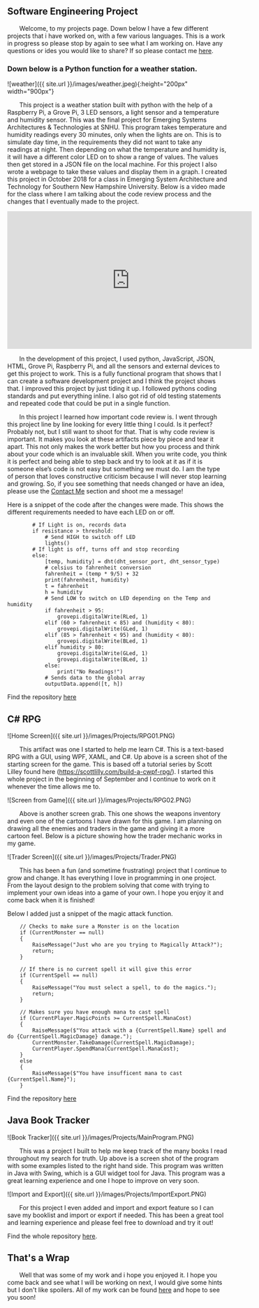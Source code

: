 ## Software Engineering Project

&nbsp;&nbsp;&nbsp;&nbsp;&nbsp;&nbsp; Welcome, to my projects page. Down below I have a few different projects that i have worked on, with a few various languages. This is a work in progress so please stop by again to see what I am working on. Have any questions or ides you would like to share? If so please contact me [here]( https://mrmauzy.github.io/contact/).

### Down below is a Python function for a weather station. 
![weather]({{ site.url }}/images/weather.jpeg){:height="200px" width="900px"}  
 
&nbsp;&nbsp;&nbsp;&nbsp;&nbsp;&nbsp; This project is a weather station built with python with the help of a Raspberry Pi, a Grove Pi, 3 LED sensors, a light sensor and a temperature and humidity sensor. This was the final project for Emerging Systems Architectures & Technologies at SNHU. This program takes temperature and humidity readings every 30 minutes, only when the lights are on. This is to simulate day time, in the requirements they did not want to take any readings at night. Then depending on what the temperature and humidity is, it will have a different color LED on to show a range of values. The values then get stored in a JSON file on the local machine. For this project I also wrote a webpage to take these values and display them in a graph. I created this project in October 2018 for a class in Emerging System Architecture and Technology for Southern New Hampshire University. Below is a video made for the class where I am talking about the code review process and the changes that I eventually made to the project.  

<iframe width="560" height="315" src="https://www.youtube.com/embed/-EyROAOU5D4" frameborder="0" allow="accelerometer; autoplay; encrypted-media; gyroscope; picture-in-picture" allowfullscreen></iframe>  

&nbsp;&nbsp;&nbsp;&nbsp;&nbsp;&nbsp; In the development of this project, I used python, JavaScript, JSON, HTML, Grove Pi, Raspberry Pi, and all the sensors and external devices to get this project to work. This is a fully functional program that shows that I can create a software development project and I think the project shows that. I improved this project by just tiding it up. I followed pythons coding standards and put everything inline. I also got rid of old testing statements and repeated code that could be put in a single function.  

&nbsp;&nbsp;&nbsp;&nbsp;&nbsp;&nbsp; In this project I learned how important code review is. I went through this project line by line looking for every little thing I could. Is it perfect? Probably not, but I still want to shoot for that. That is why code review is important. It makes you look at these artifacts piece by piece and tear it apart. This not only makes the work better but how you process and think about your code which is an invaluable skill. When you write code, you think it is perfect and being able to step back and try to look at it as if it is someone else’s code is not easy but something we must do. I am the type of person that loves constructive criticism because I will never stop learning and growing. So, if you see something that needs changed or have an idea, please use the [Contact Me]( https://mrmauzy.github.io/contact/) section and shoot me a message!  

Here is a snippet of the code after the changes were made. This shows the different requirements needed to have each LED on or off.  


```
        # If Light is on, records data
        if resistance > threshold:
            # Send HIGH to switch off LED
            lights()
        # If light is off, turns off and stop recording
        else:
            [temp, humidity] = dht(dht_sensor_port, dht_sensor_type)
            # celsius to fahrenheit conversion
            fahrenheit = (temp * 9/5) + 32
            print(fahrenheit, humidity)
            t = fahrenheit
            h = humidity
            # Send LOW to switch on LED depending on the Temp and humidity
            if fahrenheit > 95:
                grovepi.digitalWrite(RLed, 1)
            elif (60 > fahrenheit < 85) and (humidity < 80):
                grovepi.digitalWrite(GLed, 1)
            elif (85 > fahrenheit < 95) and (humidity < 80):
                grovepi.digitalWrite(BLed, 1)
            elif humidity > 80:
                grovepi.digitalWrite(GLed, 1)
                grovepi.digitalWrite(BLed, 1)
            else:
                print("No Readings!")
            # Sends data to the global array
            outputData.append([t, h])

```  

Find the repository [here](https://github.com/MrMauzy/Weather-Station)  

## C# RPG
![Home Screen]({{ site.url }}/images/Projects/RPG01.PNG)

&nbsp;&nbsp;&nbsp;&nbsp;&nbsp;&nbsp; This artifact was one I started to help me learn C#. This is a text-based RPG with a GUI, using WPF, XAML, and C#. Up above is a screen shot of the starting screen for the game. This is based off a tutorial series by Scott Lilley found here (https://scottlilly.com/build-a-cwpf-rpg/). I started this whole project in the beginning of September and I continue to work on it whenever the time allows me to. 

![Screen from Game]({{ site.url }}/images/Projects/RPG02.PNG)

&nbsp;&nbsp;&nbsp;&nbsp;&nbsp;&nbsp; Above is another screen grab. This one shows the weapons inventory and even one of the cartoons I have drawn for this game. I am planning on drawing all the enemies and traders in the game and giving it a more cartoon feel. Below is a picture showing how the trader mechanic works in my game. 

![Trader Screen]({{ site.url }}/images/Projects/Trader.PNG)

&nbsp;&nbsp;&nbsp;&nbsp;&nbsp;&nbsp; This has been a fun (and sometime frustrating) project that I continue to grow and change. It has everything I love in programming in one project. From the layout design to the problem solving that come with trying to implement your own ideas into a game of your own. I hope you enjoy it and come back when it is finished!

Below I added just a snippet of the magic attack function.  

```
	// Checks to make sure a Monster is on the location
	if (CurrentMonster == null)
	{
		RaiseMessage("Just who are you trying to Magically Attack?");
		return;
	}

	// If there is no current spell it will give this error
	if (CurrentSpell == null)
	{
		RaiseMessage("You must select a spell, to do the magics.");
		return;
	}

	// Makes sure you have enough mana to cast spell
	if (CurrentPlayer.MagicPoints >= CurrentSpell.ManaCost)
	{
		RaiseMessage($"You attack with a {CurrentSpell.Name} spell and do {CurrentSpell.MagicDamage} damage.");
		CurrentMonster.TakeDamage(CurrentSpell.MagicDamage);
		CurrentPlayer.SpendMana(CurrentSpell.ManaCost);
	}
	else
	{
		RaiseMessage($"You have insufficent mana to cast {CurrentSpell.Name}");
	}
```

Find the repository [here](https://github.com/MrMauzy/RPG-Magic)

## Java Book Tracker
![Book Tracker]({{ site.url }}/images/Projects/MainProgram.PNG)

&nbsp;&nbsp;&nbsp;&nbsp;&nbsp;&nbsp; This was a project I built to help me keep track of the many books I read throughout my search for truth. Up above is a screen shot of the program with some examples listed to the right hand side. This program was written in Java with Swing, which is a GUI widget tool for Java. This program was a great learning experience and one I hope to improve on very soon. 

![Import and Export]({{ site.url }}/images/Projects/ImportExport.PNG)

&nbsp;&nbsp;&nbsp;&nbsp;&nbsp;&nbsp; For this project I even added and import and export feature so I can save my booklist and import or export if needed. This has been a great tool and learning experience and please feel free to download and try it out!


Find the whole repository [here](https://github.com/MrMauzy/Java-Swing-BookTracker).  

## That's a Wrap

&nbsp;&nbsp;&nbsp;&nbsp;&nbsp;&nbsp; Well that was some of my work and i hope you enjoyed it. I hope you come back and see what I will be working on next, I would give some hints but I don't like spoilers. All of my work can be found [here](https://github.com/MrMauzy) and hope to see you soon! 
